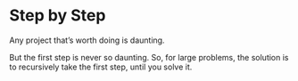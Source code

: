 # Step by Step


Any project that’s worth doing is daunting.

But the first step is never so daunting. So, for large problems, the solution
is to recursively take the first step, until you solve it.

